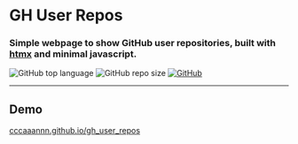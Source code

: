 # GH User Repos

### Simple webpage to show GitHub user repositories, built with [htmx](https://htmx.org) and minimal javascript.

![GitHub top language](https://img.shields.io/github/languages/top/cccaaannn/gh_user_repos?color=blue) ![GitHub repo size](https://img.shields.io/github/repo-size/cccaaannn/gh_user_repos?color=orange) [![GitHub](https://img.shields.io/github/license/cccaaannn/gh_user_repos?color=green)](https://github.com/cccaaannn/gh_user_repos/blob/master/LICENSE)

---

## Demo

[cccaaannn.github.io/gh_user_repos](https://cccaaannn.github.io/gh_user_repos)
